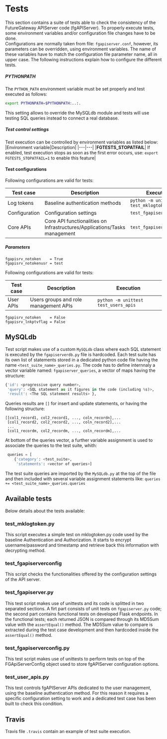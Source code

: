 # Tests
This section contains a suite of tests able to check the consistency of the FutureGateway APIServer code (fgAPIServer).
To properly execute tests, some environment variables and/or configuration file changes have to be done.<br/>
Configurations are normally taken from file: `fgapiserver.conf`, however, its parameters can be overridden, using environment variables. The name of these variables have to match the configuration file parameter name, all in upper case.
The following instructions explain how to configure the different tests.

##### PYTHONPATH
The `PYTHON_PATH` environment variable must be set properly and test executed as follows:
```sh
export PYTHONPATH=$PYTHONPATH:..:.
```
This setting allows to override the MySQLdb module and tests will use testing SQL queries instead to connect a real database.

##### Test control settings
Test execution can be controlled by environment variables as listed below:
|Environment variable|Description|
|---|---|
|**FGTESTS_STOPATFAIL**| If enabled, test execution stops as soon as the first error occurs, use: `export FGTESTS_STOPATFAIL=1` to enable this feature|

#### Test configurations
Following configurations are valid for tests:

| Test case |Description|Execution|
|-----------|-----------|---------|
|Log tokens|Baseline authentication methods|`python -m unittest test_mklogtoken`|
|Configuration|Configuration settings|`test_fgapiserverconfig`|
|Core APIs|Core API functionalities on Infrastructures/Applications/Tasks management|`test_fgapiserver`|

##### Parameters
```
fgapisrv_notoken    = True
fgapisrv_notokenusr = test
```

Following configurations are valid for tests:

| Test case |Description|Execution|
|-----------|-----------|---------|
|User APIs|Users groups and role management APIs|`python -m unittest test_users_apis`|

```
fgapisrv_notoken    = False
fgapisrv_lnkptvflag = False
```

## MySQLdb
Test script makes use of a custom `MySQLdb` class where each SQL statement is executed by the `fgapiserverdb.py` file
 is hardcoded. Each test suite has its own list of statements stored in a dedicated python code file having the name
 `<test_suite_name>_queries.py`.
The code has to define internnaly a vector variable named: `fgapiserver_queries`, a vector of maps having the structure:
```python
{'id': <progressive query number>,
 'query': <SQL statement as it figures in the code (including %s)>,
 'result': <The SQL statement results> }, 
 ```
 Queries results are `[]` for insert and update statements, or having the following structure:
 ```
 [[col1_record1, col2_record1, ..., coln_recordn],...
  [col1_record2, col2_record2, ..., coln_record2],...
  ...
  [col1_recordm, col2_recordm, ..., coln_recordm],...
 ```
 At bottom of the queries vector, a further variable assignment is used to associate the queries to the test suite, whith:
```python
 queries = [
    {'category': <test_suite>,
     'statements': <vector of queries>]
  ```
  
 The test suite queries are imported by the `MySQLdb.py` at the top of the file and then included with several 
 variable assignment statements like: 
```queries += <test_suite_name>_queries.queries``` 

## Available tests
Below details about the tests available:

### test_mklogtoken.py
This script executes a simple test on mklogtoken.py code used by the baseline Authentication and Authorization.
It starts to encrypt username/password and timestamp and retrieve back this information with decrypting method.

### test_fgapiserverconfig
This script checks the functionalities offered by the configuration settings of the API server.

### test_fgapiserver.py
This test script makes use of unittests and its code is splitted in two separated sections. 
 A firt part consists of unit tests on `fgapiserver.py` code; the second part contains functional tests on developed 
 Flask endpoints. In the functional tests; each returned JSON is compared through its MD5Sum value with the
 `assertEqual()` method. The MD5Sum value to compare is extracted during the test case development and then hardcoded
  inside the `assertEqual()` method.

### test_fgapiserverconfig.py
This test script makes use of unittests to perform tests on top of the FGApiServerConfig object used to store 
 fgAPIServer configuration options.

### test_user_apis.py
This test controls fgAPIServer APIs dedicated to the user management, using the baseline authentication method.
 For this reason it requires a specific configuration setting to work and a dedicated test case has been built to
  check this condition.

## Travis
Travis file `.travis` contain an example of test suite execution.